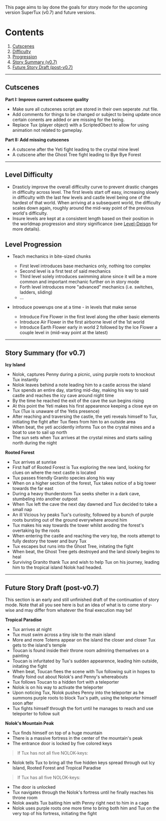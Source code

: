 This page aims to lay done the goals for story mode for the upcoming version SuperTux (v0.7) and future versions.

# Contents
1. [Cutscenes](#cutscenes)
2. [Difficulty](#level-difficulty)
3. [Progression](#level-progression)
4. [Story Summary (v0.7)](#story-summary-for-v07)
5. [Future Story Draft (post-v0.7)](#story-summary-for-v07)

---

## Cutscenes

**Part I: Improve current cutscene quality**

- Make sure all cutscenes script are stored in their own seperate .nut file.
- Add comments for things to be changed or subject to being update once certain conents are added or are missing for the being.
- Replace Tux (player object) with a ScriptedObect to allow for using animation not related to gameplay.

**Part II: Add missing cutscenes**

- A cutscene after the Yeti fight leading to the crystal mine level
- A cutscene after the Ghost Tree fight leading to Bye Bye Forest

---

## Level Difficulty

- Drasticly improve the overall difficulty curve to prevent drastic changes in difficulty across level. The first levels start off easy, increasing slowly in difficulty with the last few levels and castle level being one of the hardest of that world. When arriving at a subsequent world, the difficulty scales down again, roughly around the mid-way point of the previous world's difficulty.
- Insure levels are kept at a consistent length based on their position in the worldmap progression and story significance (see [Level-Deisgn](https://github.com/SuperTux/supertux/wiki/Level-Design#Size) for more details).

## Level Progression

- Teach mechanics in bite-sized chunks
  - First level introduces base mechanics only, nothing too complex
  - Second level is a first test of said mechanics
  - Third level solely introduces swimming alone since it will be a more common and important mechanic further on in story mode
  - Forth level introduces more "advanced" mechanics (i.e. switches, ladders, sliding)
  - ...

- Introduce powerups one at a time - in levels that make sense
  - Introduce Fire Flower in the first level along the other basic elements
  - Introduce Air Flower in the first airborne level of the 1st world
  - Introduce Earth Flower early in world 2 followed by the Ice Flower a couple level in (mid-way point at the latest)

---

## Story Summary (for v0.7)

**Icy Island**
  - Nolok, captures Penny during a picnic, using purple roots to knockout Tux instantly
  - Nolok leaves behind a note leading him to a castle across the island
  - Tux spends an entire day, starting mid-day, making his way to said castle and reaches the icy cave around night time
  - By the time he reached the exit of the cave the sun begins rising
  - At this point the Yeti makes his first appearence keeping a close eye on Tux (Tux is unaware of the Yetis presence)
  - After reaching and traversing the castle, the yeti reveals himself to Tux, initiating the fight after Tux flees from him to an outside area
  - When beat, the yeti accidently informs Tux on the crystal mines and a boat to use to sail up north
  - The sun sets when Tux arrives at the crystal mines and starts sailing north during the night

**Rooted Forest**
  - Tux arrives at sunrise
  - First half of Rooted Forest is Tux exploring the new land, looking for clues on where the next castle is located
  - Tux passes friendly Granito species along his way
  - When on a higher section of the forest, Tux takes notice of a big tower towards the far east
  - During a heavy thunderstorm Tux seeks shelter in a dark cave, stumbeling into another outpost
  - When Tux left the cave the next day dawned and Tux decided to take a small nap
  - An ill Vicious Ivy peaks Tux's curiosity, followed by a bunch of purple roots bursting out of the ground everywhere around him
  - Tux makes his way towards the tower whilst avoding the forest's overtaking by the roots
  - When entering the castle and reaching the very top, the roots attempt to fully destory the tower and bury Tux
  - Tux escapes but runs into the Ghost Tree, initating the fight
  - When beat, the Ghost Tree gets destroyed and the land slowly begins to heal
  - Surviving Granito thank Tux and wish to help Tux on his journey, leading him to the tropical island Nolok had headed.

---

## Future Story Draft (post-v0.7)

This section is an early and still unfinished draft of the continuation of story mode. Note that all you see here is but an idea of what is to come story-wise and may differ from whatever the final execution may be!

**Tropical Paradise**
  - Tux arrives at night
  - Tux must swim across a tiny isle to the main island
  - More and more Totems appear on the island the closer and closer Tux gets to the island's temple
  - Toucan is found inside their throne room admiring themselves on a painting
  - Toucan is infuritated by Tux's sudden appearence, leading him outside, initating the fight
  - When beat, Toucan flees the scene with Tux following suit in hopes to finally foind out about Nolok's and Penny's whereabouts
  - Tux follows Toucan to a hidden fort with a teleporter
  - Nolok is on his way to activate the teleporter
  - Upon noticing Tux, Nolok pushes Penny into the teleporter as he summons purple roots to block Tux's path, using the teleporter himself soon after
  - Tux fights himself through the fort until he manages to reach and use teleporter to follow suit

**Nolok's Mountain Peak**
  - Tux finds himself on top of a huge mountain
  - There is a massive fortress in the center of the mountain's peak
  - The entrance door is locked by five colored keys

> If Tux has not all five NOLOK-keys:

  - Nolok tells Tux to bring all the five hidden keys spread through out Icy Island, Rooted Forest and Tropical Paradise

> If Tux has all five NOLOK-keys:
  - The door is unlocked
  - Tux navigates through the Nolok's fortress until he finally reaches his throne room
  - Nolok awaits Tux baiting him with Penny right next to him in a cage
  - Nolok uses purple roots one more time to bring both him and Tux on the very top of his fortress, initiating the fight
